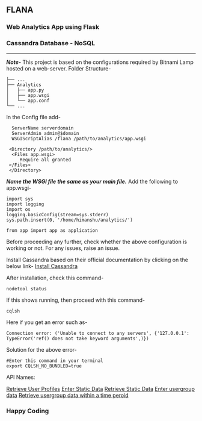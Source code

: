 
## FLANA 
### Web Analytics App using Flask
### Cassandra Database - NoSQL
---
***Note-*** This project is based on the configurations required by Bitnami Lamp hosted on a web-server.
Folder Structure-
```
├── ...
├── Analytics                   
│   ├── app.py         
│   ├── app.wsgi         
│   └── app.conf               
└── ...
```

In the Config file add-
		
	
	  ServerName serverdomain
	  ServerAdmin admin@$domain
	  WSGIScriptAlias /flana /path/to/analytics/app.wsgi

	 <Directory /path/to/analytics/>
      <Files app.wsgi>
         Require all granted
     </Files>
     </Directory>

***Name the WSGI file the same as your main file.***
Add the following to app.wsgi-
	
	import sys
	import logging
	import os
	logging.basicConfig(stream=sys.stderr)
	sys.path.insert(0, '/home/himanshu/analytics/')

	from app import app as application

Before proceeding any further, check whether the above configuration is working or not.
For any issues, raise an issue.

Install Cassandra based on their official documentation by clicking on the below link-
[Install Cassandra](http://cassandra.apache.org/doc/latest/getting_started/installing.html)

After installation, check this command-
		
	nodetool status
If this shows running, then proceed with this command-

	cqlsh
Here if you get an error such as-

	Connection error: ('Unable to connect to any servers', {'127.0.0.1': TypeError('ref() does not take keyword arguments',)})

Solution for the above error-

	#Enter this command in your terminal
	export CQLSH_NO_BUNDLED=true


API Names:
	
[Retrieve User Profiles](https://analytics.techeela.net/ret)
[Enter Static Data](https://analytics.techeela.net/static)
[Retrieve Static Data](https://analytics.techeela.net/staticret)
[Enter usergroup data](https://analytics.techeela.net/userdata)
[Retrieve usergroup data within a time peroid](https://analytics.techeela.net/userdataret1)

### Happy Coding







